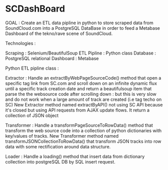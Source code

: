 # SCDashBoard
GOAL : Create an ETL data pipline in python to store scraped data from SoundCloud.com into a PostgreSQL DataBase in order to feed a Metabase Dashboard of the tekno/rave scene of SoundCloud.

Technologies :

Scraping : Selenium/BeautifulSoup
ETL Pipline : Python class
Database : PostgreSQL relational
Dashboard : Metabase

Python ETL pipline class :

Extractor : Handle an extractByWebPageSourceCode() method that open a specific tag link from SC.com and scroll down on an infinite dynamic flux until a specific track creation date and return a beautifulsoup item that parse the the websource code after scrolling down : but this is very slow and do not work when a large amount of track are created (i.e tag techo on SC)
New Extractor method named extractByAPI() not using SC API because it's closed but using API requests from AJAX update flows. It return a collection of JSON object

Transformer : Handle a transformPageSourceToRowData() method that transform the web source code into a collection of python dictionaries with key/values of tracks.
New Transformer method named transformJSONCollectionToRowData() that transform JSON tracks into row data with some rectification around data structure.

Loader : Handle a loading() method that insert data from dictionary collection into postgreSQL DB by SQL insert request.

